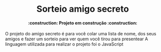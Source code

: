 <h1 align="center"> Sorteio amigo secreto</h1>

<h4 align="center"> 
    :construction:  Projeto em construção  :construction:
</h4>
O projeto do amigo secreto é para você colar uma lista de nome, dos seus amigos 
e fazer um sorteio para ver quem você tirou para presentear 
A linguagem utilizada para realizar o projeto foi o JavaScript
